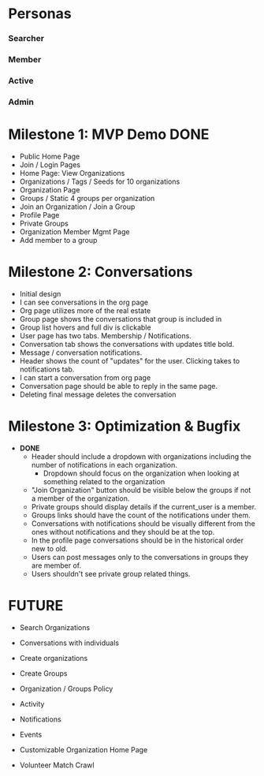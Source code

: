 # Personas

### Searcher
### Member
### Active
### Admin

# Milestone 1: MVP Demo **DONE**
* Public Home Page
* Join / Login Pages
* Home Page: View Organizations
* Organizations / Tags / Seeds for 10 organizations
* Organization Page
* Groups / Static 4 groups per organization
* Join an Organization / Join a Group
* Profile Page
* Private Groups
* Organization Member Mgmt Page
* Add member to a group

# Milestone 2: Conversations

* Initial design
* I can see conversations in the org page
* Org page utilizes more of the real estate
* Group page shows the conversations that group is included in
* Group list hovers and full div is clickable
* User page has two tabs. Membership / Notifications.
* Conversation tab shows the conversations with updates title bold.
* Message / conversation notifications.
* Header shows the count of "updates" for the user. Clicking takes
  to notifications tab.
* I can start a conversation from org page
* Conversation page should be able to reply in the same page.
* Deleting final message deletes the conversation

# Milestone 3: Optimization & Bugfix
* **DONE**
  * Header should include a dropdown with organizations including the number
    of notifications in each organization.
    * Dropdown should focus on the organization when looking at something
      related to the organization
  * "Join Organization" button should be visible below the groups if not a
    member of the organization.
  * Private groups should display details if the current_user is a member.
  * Groups links should have the count of the notifications under them.
  * Conversations with notifications should be visually different from the ones
    without notifications and they should be at the top.
  * In the profile page conversations should be in the historical order new to
    old.
  * Users can post messages only to the conversations in groups they are member
    of.
  * Users shouldn't see private group related things.

# FUTURE

* Search Organizations

* Conversations with individuals
* Create organizations
* Create Groups
* Organization / Groups Policy
* Activity
* Notifications
* Events
* Customizable Organization Home Page
* Volunteer Match Crawl
